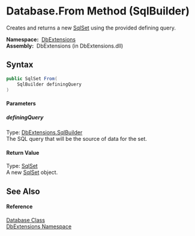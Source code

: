 Database.From Method (SqlBuilder)
=================================
  Creates and returns a new [SqlSet][1] using the provided defining query.

  **Namespace:**  [DbExtensions][2]  
  **Assembly:**  DbExtensions (in DbExtensions.dll)

Syntax
------

```csharp
public SqlSet From(
	SqlBuilder definingQuery
)
```

#### Parameters

##### *definingQuery*
Type: [DbExtensions.SqlBuilder][3]  
The SQL query that will be the source of data for the set.

#### Return Value
Type: [SqlSet][1]  
A new [SqlSet][1] object.

See Also
--------

#### Reference
[Database Class][4]  
[DbExtensions Namespace][2]  

[1]: ../SqlSet/README.md
[2]: ../README.md
[3]: ../SqlBuilder/README.md
[4]: README.md